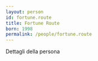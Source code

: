 ```yaml
---
layout: person
id: fortune.route
title: Fortune Route
born: 1998
permalink: /people/fortune.route
---
```


Dettagli della persona 